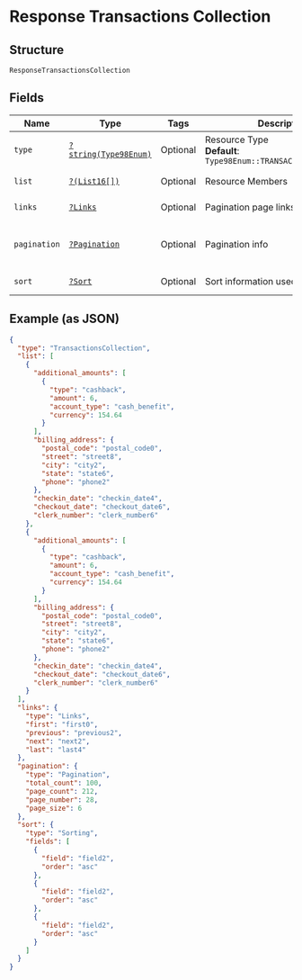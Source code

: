 
# Response Transactions Collection

## Structure

`ResponseTransactionsCollection`

## Fields

| Name | Type | Tags | Description | Getter | Setter |
|  --- | --- | --- | --- | --- | --- |
| `type` | [`?string(Type98Enum)`](../../doc/models/type-98-enum.md) | Optional | Resource Type<br>**Default**: `Type98Enum::TRANSACTIONSCOLLECTION` | getType(): ?string | setType(?string type): void |
| `list` | [`?(List16[])`](../../doc/models/list-16.md) | Optional | Resource Members | getList(): ?array | setList(?array list): void |
| `links` | [`?Links`](../../doc/models/links.md) | Optional | Pagination page links | getLinks(): ?Links | setLinks(?Links links): void |
| `pagination` | [`?Pagination`](../../doc/models/pagination.md) | Optional | Pagination info | getPagination(): ?Pagination | setPagination(?Pagination pagination): void |
| `sort` | [`?Sort`](../../doc/models/sort.md) | Optional | Sort information used on the results | getSort(): ?Sort | setSort(?Sort sort): void |

## Example (as JSON)

```json
{
  "type": "TransactionsCollection",
  "list": [
    {
      "additional_amounts": [
        {
          "type": "cashback",
          "amount": 6,
          "account_type": "cash_benefit",
          "currency": 154.64
        }
      ],
      "billing_address": {
        "postal_code": "postal_code0",
        "street": "street8",
        "city": "city2",
        "state": "state6",
        "phone": "phone2"
      },
      "checkin_date": "checkin_date4",
      "checkout_date": "checkout_date6",
      "clerk_number": "clerk_number6"
    },
    {
      "additional_amounts": [
        {
          "type": "cashback",
          "amount": 6,
          "account_type": "cash_benefit",
          "currency": 154.64
        }
      ],
      "billing_address": {
        "postal_code": "postal_code0",
        "street": "street8",
        "city": "city2",
        "state": "state6",
        "phone": "phone2"
      },
      "checkin_date": "checkin_date4",
      "checkout_date": "checkout_date6",
      "clerk_number": "clerk_number6"
    }
  ],
  "links": {
    "type": "Links",
    "first": "first0",
    "previous": "previous2",
    "next": "next2",
    "last": "last4"
  },
  "pagination": {
    "type": "Pagination",
    "total_count": 100,
    "page_count": 212,
    "page_number": 28,
    "page_size": 6
  },
  "sort": {
    "type": "Sorting",
    "fields": [
      {
        "field": "field2",
        "order": "asc"
      },
      {
        "field": "field2",
        "order": "asc"
      },
      {
        "field": "field2",
        "order": "asc"
      }
    ]
  }
}
```

